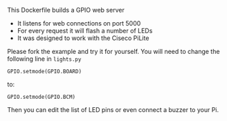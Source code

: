 This Dockerfile builds a GPIO web server

* It listens for web connections on port 5000
* For every request it will flash a number of LEDs
* It was designed to work with the Ciseco PiLite

Please fork the example and try it for yourself. You will need to change the following line in `lights.py`

```
GPIO.setmode(GPIO.BOARD)
```

to:

```
GPIO.setmode(GPIO.BCM)
```

Then you can edit the list of LED pins or even connect a buzzer to your Pi.



